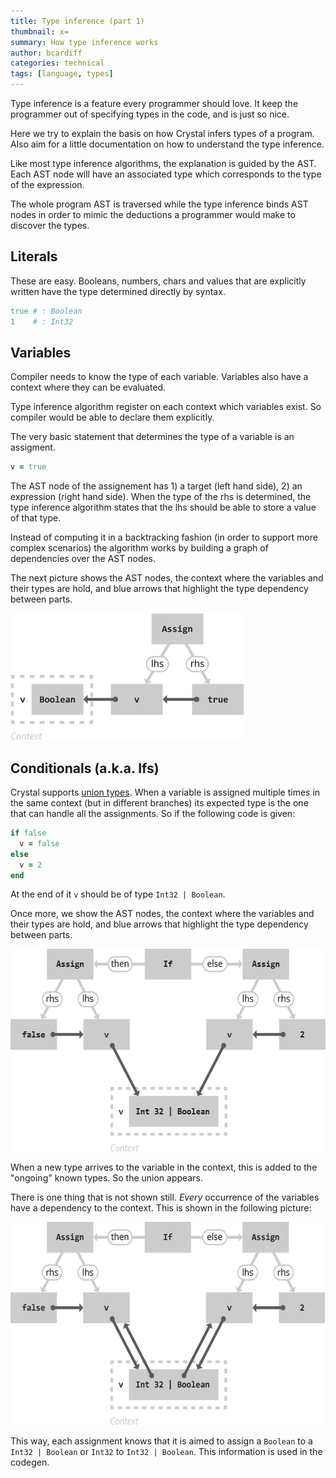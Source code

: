 ```yaml
---
title: Type inference (part 1)
thumbnail: x=
summary: How type inference works
author: bcardiff
categories: technical
tags: [language, types]
---
```


Type inference is a feature every programmer should love. It keep the programmer out of specifying types in the code, and is just so nice.

Here we try to explain the basis on how Crystal infers types of a program. Also aim for a little documentation on how to understand the type inference.

Like most type inference algorithms, the explanation is guided by the AST. Each AST node will have an associated type which corresponds to the type of the expression.

The whole program AST is traversed while the type inference binds AST nodes in order to mimic the deductions a programmer would make to discover the types.

## Literals

These are easy. Booleans, numbers, chars and values that are explicitly written have the type determined directly by syntax.

```ruby
true # : Boolean
1    # : Int32
```

## Variables

Compiler needs to know the type of each variable. Variables also have a context where they can be evaluated.

Type inference algorithm register on each context which variables exist. So compiler would be able to declare them explicitly.

The very basic statement that determines the type of a variable is an assigment.

```ruby
v = true
```

The AST node of the assignement has 1) a target (left hand side), 2) an expression (right hand side). When the type of the rhs is determined, the type inference algorithm states that the lhs should be able to store a value of that type.

Instead of computing it in a backtracking fashion (in order to support more complex scenarios) the algorithm works by building a graph of dependencies over the AST nodes.

The next picture shows the AST nodes, the context where the variables and their types are hold, and blue arrows that highlight the type dependency between parts.

<img src="/assets/type-inference/assign-variable.png" width="374" height="203" class="center"/>

## Conditionals (a.k.a. Ifs)

Crystal supports [union types](http://en.wikipedia.org/wiki/Union_type). When a variable is assigned multiple times in the same context (but in different branches) its expected type is the one that can handle all the assignments. So if the following code is given:

```ruby
if false
  v = false
else
  v = 2
end
```

At the end of it `v` should be of type `Int32 | Boolean`.

Once more, we show the AST nodes, the context where the variables and their types are hold, and blue arrows that highlight the type dependency between parts.

<img src="/assets/type-inference/conditional-1.png" width="562" height="324" class="center"/>

When a new type arrives to the variable in the context, this is added to the "ongoing" known types. So the union appears.

There is one thing that is not shown still. _Every_ occurrence of the variables have a dependency to the context. This is shown in the following picture:

<img src="/assets/type-inference/conditional-2.png" width="563" height="325" class="center"/>

This way, each assignment knows that it is aimed to assign a `Boolean` to a `Int32 | Boolean` or `Int32` to `Int32 | Boolean`. This information is used in the codegen.
